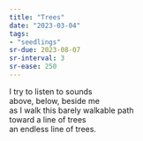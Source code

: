 ```yaml
---
title: "Trees"
date: "2023-03-04"
tags:
- "seedlings"
sr-due: 2023-08-07
sr-interval: 3
sr-ease: 250
---
```

I try to listen to sounds  
above, below, beside me  
as I walk this barely walkable path  
toward a line of trees  
an endless line of trees.  
